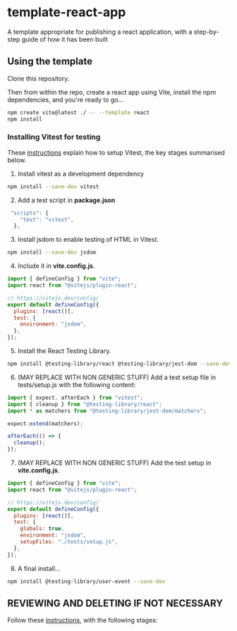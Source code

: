 # template-react-app

A template appropriate for publishing a react application, with a step-by-step guide of how it has been built

## Using the template

Clone this repository.

Then from within the repo, create a react app using Vite, install the npm dependencies, and you're ready to go...

```bash
npm create vite@latest ./ -- --template react
npm install
```

### Installing Vitest for testing

These [instructions](https://www.robinwieruch.de/vitest-react-testing-library/) explain how to setup Vitest, the key stages summarised below.

1. Install vitest as a development dependency

```bash
npm install --save-dev vitest
```

2. Add a test script in **package.json**

```js
 "scripts": {
    "test": "vitest",
  },
```

3. Install jsdom to enable testing of HTML in Vitest.

```bash
npm install --save-dev jsdom
```

4. Include it in **vite.config.js**.

```js
import { defineConfig } from "vite";
import react from "@vitejs/plugin-react";

// https://vitejs.dev/config/
export default defineConfig({
  plugins: [react()],
  test: {
    environment: "jsdom",
  },
});
```

5. Install the React Testing Library.

```bash
npm install @testing-library/react @testing-library/jest-dom --save-dev
```

6. (MAY REPLACE WITH NON GENERIC STUFF) Add a test setup file in tests/setup.js with the following content:

```js
import { expect, afterEach } from "vitest";
import { cleanup } from "@testing-library/react";
import * as matchers from "@testing-library/jest-dom/matchers";

expect.extend(matchers);

afterEach(() => {
  cleanup();
});
```

7. (MAY REPLACE WITH NON GENERIC STUFF) Add the test setup in **vite.config.js**.

```js
import { defineConfig } from "vite";
import react from "@vitejs/plugin-react";

// https://vitejs.dev/config/
export default defineConfig({
  plugins: [react()],
  test: {
    globals: true,
    environment: "jsdom",
    setupFiles: "./tests/setup.js",
  },
});
```

8. A final install...

```bash
npm install @testing-library/user-event --save-dev
```

## REVIEWING AND DELETING IF NOT NECESSARY

Follow these [instructions](https://gist.github.com/cobyism/4730490), with the following stages:

